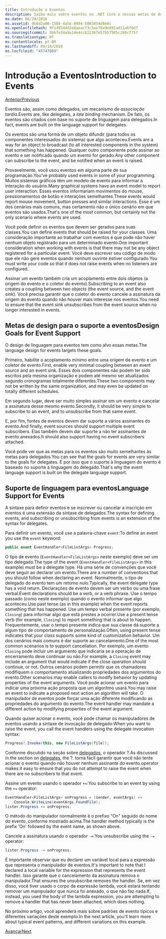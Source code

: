 ```yaml
---
title: Introdução a Eventos
description: Saiba mais sobre eventos no .NET Core e nossas metas de design de linguagem para eventos nesta visão geral.
ms.date: 06/20/2016
ms.assetid: 9b8d2a00-1584-4a5b-8994-5003d54d8e0c
ms.openlocfilehash: 9f14954dd2e8aeacf3c5ae70a9e891ad11a6f0d7
ms.sourcegitcommit: 5bbfe34a9a14e4ccb22367e57b57585c208cf757
ms.translationtype: HT
ms.contentlocale: pt-BR
ms.lasthandoff: 09/18/2018
ms.locfileid: "45747089"
---
```

# <a name="introduction-to-events"></a><span data-ttu-id="e35ff-103">Introdução a Eventos</span><span class="sxs-lookup"><span data-stu-id="e35ff-103">Introduction to Events</span></span>

[<span data-ttu-id="e35ff-104">Anterior</span><span class="sxs-lookup"><span data-stu-id="e35ff-104">Previous</span></span>](delegates-patterns.md)

<span data-ttu-id="e35ff-105">Eventos são, assim como delegados, um mecanismo de *associação tardia*.</span><span class="sxs-lookup"><span data-stu-id="e35ff-105">Events are, like delegates, a *late binding* mechanism.</span></span> <span data-ttu-id="e35ff-106">De fato, os eventos são criados com base no suporte de linguagem para delegados.</span><span class="sxs-lookup"><span data-stu-id="e35ff-106">In fact, events are built on the language support for delegates.</span></span>

<span data-ttu-id="e35ff-107">Os eventos são uma forma de um objeto difundir (para todos os componentes interessados do sistema) que algo aconteceu.</span><span class="sxs-lookup"><span data-stu-id="e35ff-107">Events are a way for an object to broadcast (to all interested components in the system) that something has happened.</span></span> <span data-ttu-id="e35ff-108">Qualquer outro componente pode assinar ao evento e ser notificado quando um evento for gerado.</span><span class="sxs-lookup"><span data-stu-id="e35ff-108">Any other component can subscribe to the event, and be notified when an event is raised.</span></span>

<span data-ttu-id="e35ff-109">Provavelmente, você usou eventos em alguma parte de sua programação.</span><span class="sxs-lookup"><span data-stu-id="e35ff-109">You've probably used events in some of your programming.</span></span> <span data-ttu-id="e35ff-110">Muitos sistemas gráficos têm um modelo de evento para informar a interação do usuário.</span><span class="sxs-lookup"><span data-stu-id="e35ff-110">Many graphical systems have an event model to report user interaction.</span></span> <span data-ttu-id="e35ff-111">Esses eventos informariam movimentos do mouse, pressionamentos de botão e interações semelhantes.</span><span class="sxs-lookup"><span data-stu-id="e35ff-111">These events would report mouse movement, button presses and similar interactions.</span></span> <span data-ttu-id="e35ff-112">Esse é um dos cenários mais comuns, mas certamento não o único cenário em que eventos são usados.</span><span class="sxs-lookup"><span data-stu-id="e35ff-112">That's one of the most common, but certainly not the only scenario where events are used.</span></span>

<span data-ttu-id="e35ff-113">Você pode definir os eventos que devem ser gerados para suas classes.</span><span class="sxs-lookup"><span data-stu-id="e35ff-113">You can define events that should be raised for your classes.</span></span> <span data-ttu-id="e35ff-114">Uma consideração importante ao trabalhar com eventos é que pode não haver nenhum objeto registrado para um determinado evento.</span><span class="sxs-lookup"><span data-stu-id="e35ff-114">One important consideration when working with events is that there may not be any object registered for a particular event.</span></span> <span data-ttu-id="e35ff-115">Você deve escrever seu código de modo que ele não gere eventos quando nenhum ouvinte estiver configurado.</span><span class="sxs-lookup"><span data-stu-id="e35ff-115">You must write your code so that it does not raise events when no listeners are configured.</span></span>

<span data-ttu-id="e35ff-116">Assinar um evento também cria um acoplamento entre dois objetos (a origem do evento e o coletor do evento).</span><span class="sxs-lookup"><span data-stu-id="e35ff-116">Subscribing to an event also creates a coupling between two objects (the event source, and the event sink).</span></span> <span data-ttu-id="e35ff-117">Você precisa garantir que o coletor do evento cancele a assinatura da origem do evento quando não houver mais interesse nos eventos.</span><span class="sxs-lookup"><span data-stu-id="e35ff-117">You need to ensure that the event sink unsubscribes from the event source when no longer interested in events.</span></span>

## <a name="design-goals-for-event-support"></a><span data-ttu-id="e35ff-118">Metas de design para o suporte a eventos</span><span class="sxs-lookup"><span data-stu-id="e35ff-118">Design Goals for Event Support</span></span>

<span data-ttu-id="e35ff-119">O design de linguagem para eventos tem como alvo essas metas.</span><span class="sxs-lookup"><span data-stu-id="e35ff-119">The language design for events targets these goals.</span></span>

<span data-ttu-id="e35ff-120">Primeiro, habilite o acoplamento mínimo entre uma origem de evento e um coletor de evento.</span><span class="sxs-lookup"><span data-stu-id="e35ff-120">First, enable very minimal coupling between an event source and an event sink.</span></span> <span data-ttu-id="e35ff-121">Esses dois componentes não podem ter sido escritos pela mesma organização e podem até mesmo ser atualizados segundo cronogramas totalmente diferentes.</span><span class="sxs-lookup"><span data-stu-id="e35ff-121">These two components may not be written by the same organization, and may even be updated on totally different schedules.</span></span>

<span data-ttu-id="e35ff-122">Em segundo lugar, deve ser muito simples assinar em um evento e cancelar a assinatura desse mesmo evento.</span><span class="sxs-lookup"><span data-stu-id="e35ff-122">Secondly, it should be very simple to subscribe to an event, and to unsubscribe from that same event.</span></span>

<span data-ttu-id="e35ff-123">E, por fim, fontes de eventos devem dar suporte a vários assinantes do evento.</span><span class="sxs-lookup"><span data-stu-id="e35ff-123">And finally, event sources should support multiple event subscribers.</span></span> <span data-ttu-id="e35ff-124">Elas também devem dar suporte a não ter assinantes de evento anexados.</span><span class="sxs-lookup"><span data-stu-id="e35ff-124">It should also support having no event subscribers attached.</span></span>

<span data-ttu-id="e35ff-125">Você pode ver que as metas para os eventos são muito semelhantes às metas para delegados.</span><span class="sxs-lookup"><span data-stu-id="e35ff-125">You can see that the goals for events are very similar to the goals for delegates.</span></span>
<span data-ttu-id="e35ff-126">É por isso que o suporte à linguagem do evento é baseado no suporte à linguagem do delegado.</span><span class="sxs-lookup"><span data-stu-id="e35ff-126">That's why the event language support is built on the delegate language support.</span></span>

## <a name="language-support-for-events"></a><span data-ttu-id="e35ff-127">Suporte de linguagem para eventos</span><span class="sxs-lookup"><span data-stu-id="e35ff-127">Language Support for Events</span></span>

<span data-ttu-id="e35ff-128">A sintaxe para definir eventos e se inscrever ou cancelar a inscrição em eventos é uma extensão da sintaxe de delegados.</span><span class="sxs-lookup"><span data-stu-id="e35ff-128">The syntax for defining events, and subscribing or unsubscribing from events is an extension of the syntax for delegates.</span></span>

<span data-ttu-id="e35ff-129">Para definir um evento, você use a palavra-chave `event`:</span><span class="sxs-lookup"><span data-stu-id="e35ff-129">To define an event you use the `event` keyword:</span></span>

```csharp
public event EventHandler<FileListArgs> Progress;
```

<span data-ttu-id="e35ff-130">O tipo de evento (`EventHandler<FileListArgs>` neste exemplo) deve ser um tipo delegado.</span><span class="sxs-lookup"><span data-stu-id="e35ff-130">The type of the event (`EventHandler<FileListArgs>` in this example) must be a delegate type.</span></span> <span data-ttu-id="e35ff-131">Há uma série de convenções que você deve seguir ao declarar um evento.</span><span class="sxs-lookup"><span data-stu-id="e35ff-131">There are a number of conventions that you should follow when declaring an event.</span></span> <span data-ttu-id="e35ff-132">Normalmente, o tipo de delegado do evento tem um retorno nulo.</span><span class="sxs-lookup"><span data-stu-id="e35ff-132">Typically, the event delegate type has a void return.</span></span>
<span data-ttu-id="e35ff-133">Declarações de evento devem ser um verbo ou uma frase verbal.</span><span class="sxs-lookup"><span data-stu-id="e35ff-133">Event declarations should be a verb, or a verb phrase.</span></span>
<span data-ttu-id="e35ff-134">Use o tempo passado (como neste exemplo) quando o evento informar que algo aconteceu.</span><span class="sxs-lookup"><span data-stu-id="e35ff-134">Use past tense (as in this example) when the event reports something that has happened.</span></span> <span data-ttu-id="e35ff-135">Use um tempo verbal presente (por exemplo, `Closing`) para informar algo que está prestes a ocorrer.</span><span class="sxs-lookup"><span data-stu-id="e35ff-135">Use a present tense verb (for example, `Closing`) to report something that is about to happen.</span></span> <span data-ttu-id="e35ff-136">Frequentemente, usar o tempo presente indica que sua classe dá suporte a algum tipo de comportamento de personalização.</span><span class="sxs-lookup"><span data-stu-id="e35ff-136">Often, using present tense indicates that your class supports some kind of customization behavior.</span></span> <span data-ttu-id="e35ff-137">Um dos cenários mais comuns é dar suporte ao cancelamento.</span><span class="sxs-lookup"><span data-stu-id="e35ff-137">One of the most common scenarios is to support cancellation.</span></span> <span data-ttu-id="e35ff-138">Por exemplo, um evento `Closing` pode incluir um argumento que indicaria se a operação de encerramento deve continuar ou não.</span><span class="sxs-lookup"><span data-stu-id="e35ff-138">For example, a `Closing` event may include an argument that would indicate if the close operation should continue, or not.</span></span>  <span data-ttu-id="e35ff-139">Outros cenários podem permitir que os chamadores modifiquem o comportamento atualizando propriedades dos argumentos do evento.</span><span class="sxs-lookup"><span data-stu-id="e35ff-139">Other scenarios may enable callers to modify behavior by updating properties of the event arguments.</span></span> <span data-ttu-id="e35ff-140">Você pode acionar um evento para indicar uma próxima ação proposta que um algoritmo usará.</span><span class="sxs-lookup"><span data-stu-id="e35ff-140">You may raise an event to indicate a proposed next action an algorithm will take.</span></span> <span data-ttu-id="e35ff-141">O manipulador de eventos pode forçar uma ação diferente modificando as propriedades do argumento do evento.</span><span class="sxs-lookup"><span data-stu-id="e35ff-141">The event handler may mandate a different action by modifying  properties of the event argument.</span></span>

<span data-ttu-id="e35ff-142">Quando quiser acionar o evento, você pode chamar os manipuladores de eventos usando a sintaxe de invocação de delegado:</span><span class="sxs-lookup"><span data-stu-id="e35ff-142">When you want to raise the event, you call the event handlers using the delegate invocation syntax:</span></span>

```csharp
Progress?.Invoke(this, new FileListArgs(file));
```

<span data-ttu-id="e35ff-143">Conforme discutido na seção sobre [delegados](delegates-patterns.md), o operador ?.</span><span class="sxs-lookup"><span data-stu-id="e35ff-143">As discussed in the section on [delegates](delegates-patterns.md), the ?.</span></span>
<span data-ttu-id="e35ff-144">torna fácil garantir que você não tente acionar o evento quando não houver nenhum assinante do evento.</span><span class="sxs-lookup"><span data-stu-id="e35ff-144">operator makes it easy to ensure that you do not attempt to raise the event when there are no subscribers to that event.</span></span>
 
<span data-ttu-id="e35ff-145">Assine um evento usando o operador `+=`:</span><span class="sxs-lookup"><span data-stu-id="e35ff-145">You subscribe to an event by using the `+=` operator:</span></span>

```csharp
EventHandler<FileListArgs> onProgress = (sender, eventArgs) => 
    Console.WriteLine(eventArgs.FoundFile);
lister.Progress += onProgress;
```

<span data-ttu-id="e35ff-146">O método do manipulador normalmente é o prefixo "On" seguido do nome do evento, conforme mostrado acima.</span><span class="sxs-lookup"><span data-stu-id="e35ff-146">The handler method typically is the prefix 'On' followed by the event name, as shown above.</span></span>

<span data-ttu-id="e35ff-147">Cancele a assinatura usando o operador `-=`:</span><span class="sxs-lookup"><span data-stu-id="e35ff-147">You unsubscribe using the `-=` operator:</span></span>

```csharp
lister.Progress -= onProgress;
```

<span data-ttu-id="e35ff-148">É importante observar que eu declarei um variável local para a expressão que representa o manipulador de eventos.</span><span class="sxs-lookup"><span data-stu-id="e35ff-148">It's important to note that I declared a local variable for the expression that represents the event handler.</span></span> <span data-ttu-id="e35ff-149">Isso garante que o cancelamento da assinatura remova o manipulador.</span><span class="sxs-lookup"><span data-stu-id="e35ff-149">That ensures the unsubscribe removes the handler.</span></span>
<span data-ttu-id="e35ff-150">Se, em vez disso, você tiver usado o corpo da expressão lambda, você estará tentando remover um manipulador que nunca foi anexado, o que não faz nada.</span><span class="sxs-lookup"><span data-stu-id="e35ff-150">If, instead, you used the body of the lambda expression, you are attempting to remove a handler that has never been attached, which does nothing.</span></span>

<span data-ttu-id="e35ff-151">No próximo artigo, você aprenderá mais sobre padrões de evento típicos e diferentes variações deste exemplo.</span><span class="sxs-lookup"><span data-stu-id="e35ff-151">In the next article, you'll learn more about typical event patterns, and different variations on this example.</span></span>

[<span data-ttu-id="e35ff-152">Avançar</span><span class="sxs-lookup"><span data-stu-id="e35ff-152">Next</span></span>](event-pattern.md)
